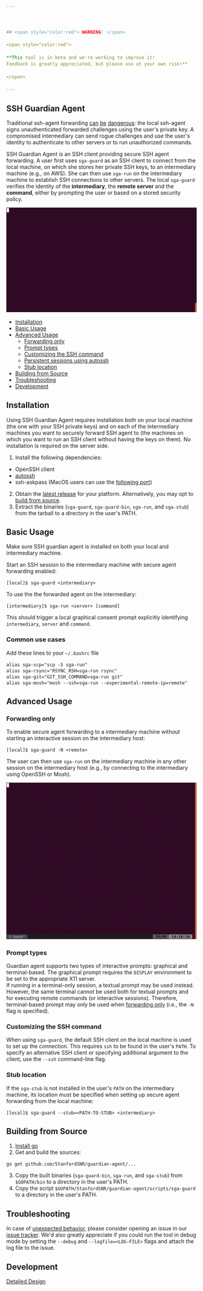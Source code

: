 ```yaml
---



## <span style="color:red"> WARNING! </span>

<span style="color:red">

**This tool is in beta and we're working to improve it! 
Feedback is greatly appreciated, but please use at your own risk!**

</span>

---
```


## SSH Guardian Agent

Traditional ssh-agent forwarding
[can](https://heipei.github.io/2015/02/26/SSH-Agent-Forwarding-considered-harmful/)
[be](https://news.ycombinator.com/item?id=9425805)
[dangerous](https://lyte.id.au/2012/03/19/ssh-agent-forwarding-is-a-bug/): the
local ssh-agent signs unauthenticated forwarded challenges using the user's
private key. A compromised intermediary can send rogue challenges and use the
user's identity to authenticate to other servers or to run unauthorized
commands.

SSH Guardian Agent is an SSH client providing secure SSH agent forwarding. A
user first uses `sga-guard` as an SSH client to connect from the local machine,
on which she stores her private SSH keys, to an intermediary machine (e.g., on
AWS). She can then use `sga-run` on the intermediary machine to establish SSH
connections to other servers. The local `sga-guard` verifies the identity of the
**intermediary**, the **remote server** and the **command**, either by prompting
the user or based on a stored security policy.

![Example](animation.gif)

* [Installation](#installation)
* [Basic Usage](#basic-usage)
* [Advanced Usage](#advanced-usage)
  * [Forwarding only](#forwarding-only)
  * [Prompt types](#prompt-types)
  * [Customizing the SSH command](#customizing-the-ssh-command)
  * [Persistent sessions using autossh](#persistent-sessions-using-autossh)
  * [Stub location](#stub-location)
* [Building from Source](#building-from-source)
* [Troubleshooting](#troubleshooting)
* [Development](#development)


## Installation
Using SSH Guardian Agent requires installation both on your local machine (the
one with your SSH private keys) and on each of the intermediary machines you
want to securely forward SSH agent to (the machines on which you want to run an
SSH client without having the keys on them). No installation is required on the
server side.

1. Install the following dependencies:
  * OpenSSH client
  * [autossh](https://linux.die.net/man/1/autossh)
  * ssh-askpass (MacOS users can use the [following port](https://github.com/theseal/ssh-askpass))
2. Obtain the [latest
   release](https://github.com/StanfordSNR/guardian-agent/releases/latest) for
   your platform. Alternatively, you may opt to [build from source](#building).
3. Extract the binaries (`sga-guard`, `sga-guard-bin`, `sga-run`, and
   `sga-stub`) from the tarball to a directory in the user's PATH.

## Basic Usage

Make sure SSH guardian agent is installed on both your local and intermediary machine.

Start an SSH session to the intermediary machine with secure agent forwarding enabled:

```
[local]$ sga-guard <intermediary>
```  

To use the the forwarded agent on the intermediary:
```
[intermediary]$ sga-run <server> [command]
```

This should trigger a local graphical consent prompt explicitly identifying
`intermediary`, `server` and `command`.

### Common use cases
 Add these lines to your `~/.bashrc` file

```
alias sga-scp="scp -S sga-run"
alias sga-rsync="RSYNC_RSH=sga-run rsync"
alias sga-git="GIT_SSH_COMMAND=sga-run git" 
alias sga-mosh="mosh --ssh=sga-run --experimental-remote-ip=remote"
```

## Advanced Usage

### Forwarding only
To enable secure agent forwarding to a intermediary machine without starting an interactive session on the intermediary host:

```
[local]$ sga-guard -N <remote>
```

The user can then use ``sga-run`` on the intermediary machine in any other
session on the intermediary host (e.g., by connecting to the intermediary using
OpenSSH or Mosh).

![Example](animationN.gif)

### Prompt types

Guardian agent supports two types of interactive prompts: graphical and
terminal-based. The graphical prompt requires the `DISPLAY` environment to be
set to the appropriate X11 server.  
If running in a terminal-only session, a textual prompt may be used instead.
However, the same terminal cannot be used both for textual prompts and for
executing remote commands (or interactive sessions). Therefore, terminal-based
prompt may only be used when [forwarding only](#forwarding-only) (i.e., the `-N`
flag is specified).

### Customizing the SSH command

When using `sga-guard`, the default SSH client on the local machine is used to
set up the connection. This requires `ssh` to be found in the user's `PATH`. To
specify an alternative SSH client or specifying additional argument to the
client, use the `--ssh` command-line flag.

### Stub location

If the `sga-stub` is not installed in the user's `PATH` on the intermediary
machine, its location must be specified when setting up secure agent forwarding
from the local machine:

```
[local]$ sga-guard --stub=<PATH-TO-STUB> <intermediary>
```
## Building from Source
1. [Install go](https://golang.org/doc/install)
2. Get and build the sources:
```
go get github.com/StanfordSNR/guardian-agent/...
```
3. Copy the built binaries (`sga-guard-bin`, `sga-run`, and `sga-stub`) from `$GOPATH/bin` to a directory in the user's PATH.
4. Copy the script `$GOPATH/StanfordSNR/guardian-agent/scripts/sga-guard` to a directory in the user's PATH.

## Troubleshooting

In case of [unexpected behavior](https://en.wikipedia.org/wiki/Bug_(software)), please consider opening an issue in our [issue tracker](https://github.com/StanfordSNR/guardian-agent/issues).
We'd also greatly appreciate if you could run the tool in debug mode by setting the `--debug` and `--logfile=<LOG-FILE>` flags and attach the log file to the issue.

## Development
[Detailed Design](doc/design.md)
